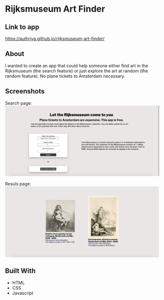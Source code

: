 # Rijksmuseum Art Finder

## Link to app
https://authriya.github.io/rijksmuseum-art-finder/

## About
I wanted to create an app that could help someone either find art in the Rijksmuseum (the search feature) or just explore the art at random (the random feature). No plane tickets to Amsterdam necessary.

## Screenshots

Search page:
![screenshot of search page](/screenshots/searchpage.png)

Resuls page:
![screenshot of results page](/screenshots/resultspage.png)

## Built With
* HTML
* CSS
* Javascript
